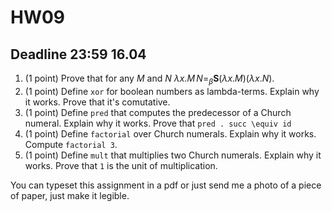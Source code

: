 # HW09 

## Deadline 23:59 16.04

1. (1 point) Prove that for any $M$ and $N$ $\lambda x. M \, N =_{\beta} \boldsymbol{S} (\lambda x. M) (\lambda x. N)$. 
2. (1 point) Define `xor` for boolean numbers as lambda-terms. Explain why it works. Prove that it's comutative. 
3. (1 point) Define `pred` that computes the predecessor of a Church numeral. Explain why it works. Prove that `pred . succ \equiv id` 
4. (1 point) Define `factorial` over Church numerals. Explain why it works. Compute `factorial 3`. 
5. (1 point) Define `mult` that multiplies two Church numerals. Explain why it works. Prove that `1` is the unit of multiplication. 

You can typeset this assignment in a pdf or just send me a photo of a piece of paper, just make it legible. 
